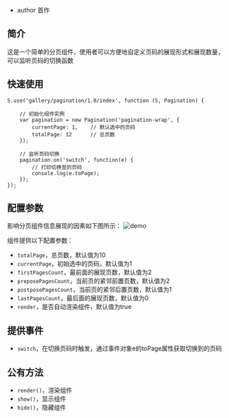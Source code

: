 * author 首作

## 简介
这是一个简单的分页组件，使用者可以方便地自定义页码的展现形式和展现数量，可以监听页码的切换函数

## 快速使用

    S.use('gallery/pagination/1.0/index', function (S, Pagination) {
    	
		// 初始化组件实例
		var pagination = new Pagination('pagination-wrap', {
			currentPage: 1,    // 默认选中的页码
			totalPage: 12      // 总页数
		});

		// 监听页码切换
		pagination.on('switch', function(e) {
			// 打印切换至的页码
			console.log(e.toPage);	
		});
    });

## 配置参数
影响分页组件信息展现的因素如下图所示：
![demo](http://img03.taobaocdn.com/tps/i3/T1nyRlFbdaXXcARYnK-582-214.png)

组件提供以下配置参数：
* `totalPage`，总页数，默认值为10
* `currentPage`，初始选中的页码，默认值为1
* `firstPagesCount`，最前面的展现页数，默认值为2
* `preposePagesCount`，当前页的紧邻前置页数，默认值为2
* `postposePagesCount`，当前页的紧邻后置页数，默认值为1
* `lastPagesCount`，最后面的展现页数，默认值为0
* `render`，是否自动渲染组件，默认值为true

## 提供事件
* `switch`，在切换页码时触发，通过事件对象e的toPage属性获取切换到的页码

## 公有方法
* `render()`，渲染组件
* `show()`，显示组件
* `hide()`，隐藏组件

